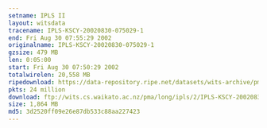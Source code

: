 ```yaml
---
setname: IPLS II
layout: witsdata
tracename: IPLS-KSCY-20020830-075029-1
end: Fri Aug 30 07:55:29 2002
originalname: IPLS-KSCY-20020830-075029-1
gzsize: 479 MB
len: 0:05:00
start: Fri Aug 30 07:50:29 2002
totalwirelen: 20,558 MB
ripedownload: https://data-repository.ripe.net/datasets/wits-archive/pma/long/ipls/2/IPLS-KSCY-20020830-075029-1.gz
pkts: 24 million
download: ftp://wits.cs.waikato.ac.nz/pma/long/ipls/2/IPLS-KSCY-20020830-075029-1.gz
size: 1,864 MB
md5: 3d2520ff09e26e87db533c88aa227423
---
```

